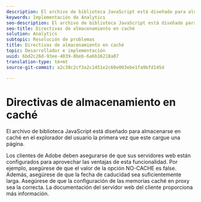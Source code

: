 ```yaml
---
description: El archivo de biblioteca JavaScript está diseñado para almacenarse en caché en el explorador del usuario la primera vez que este cargue una página.
keywords: Implementación de Analytics
seo-description: El archivo de biblioteca JavaScript está diseñado para almacenarse en caché en el explorador del usuario la primera vez que este cargue una página.
seo-title: Directivas de almacenamiento en caché
solution: Analytics
subtopic: Resolución de problemas
title: Directivas de almacenamiento en caché
topic: Desarrollador e implementación
uuid: 6bd2c26d-93ee-4039-8beb-6a6b16218a07
translation-type: tm+mt
source-git-commit: a2c38c2cf3a2c1451e2c60e003ebe1fa9bfd145d

---
```



# Directivas de almacenamiento en caché

El archivo de biblioteca JavaScript está diseñado para almacenarse en caché en el explorador del usuario la primera vez que este cargue una página.

Los clientes de Adobe deben asegurarse de que sus servidores web están configurados para aprovechar las ventajas de esta funcionalidad. Por ejemplo, asegúrese de que el valor de la opción NO-CACHE es false. Además, asegúrese de que la fecha de caducidad sea suficientemente larga. Asegúrese de que la configuración de las memorias caché en proxy sea la correcta. La documentación del servidor web del cliente proporciona más información.
